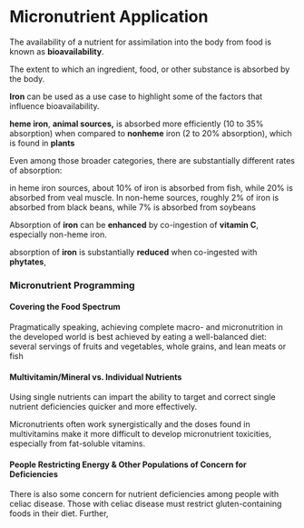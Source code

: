 # Micronutrient Application

The availability of a nutrient for assimilation into the body from food is known as **bioavailability**. 

The extent to which an ingredient, food, or other substance is absorbed by the body.



**Iron** can be used as a use case to highlight some of the factors that influence bioavailability.

**heme iron**,  **animal sources,** is absorbed more efficiently \(10 to 35% absorption\) when compared to **nonheme** iron \(2 to 20% absorption\), which is found in **plants**

Even among those broader categories, there are substantially different rates of absorption:

in heme iron sources, about 10% of iron is absorbed from fish, while 20% is absorbed from veal muscle. In non-heme sources, roughly 2% of iron is absorbed from black beans, while 7% is absorbed from soybeans

Absorption of **iron** can be **enhanced** by co-ingestion of **vitamin C**, especially non-heme iron.

absorption of **iron** is substantially **reduced** when co-ingested with **phytates**,

### Micronutrient Programming

#### Covering the Food Spectrum

Pragmatically speaking, achieving complete macro- and micronutrition in the developed world is best achieved by eating a well-balanced diet: several servings of fruits and vegetables, whole grains, and lean meats or fish

#### Multivitamin/Mineral vs. Individual Nutrients

Using single nutrients can impart the ability to target and correct single nutrient deficiencies quicker and more effectively.

Micronutrients often work synergistically and the doses found in multivitamins make it more difficult to develop micronutrient toxicities, especially from fat-soluble vitamins.

#### People Restricting Energy & Other Populations of Concern for Deficiencies

There is also some concern for nutrient deficiencies among people with celiac disease. Those with celiac disease must restrict gluten-containing foods in their diet. Further,



